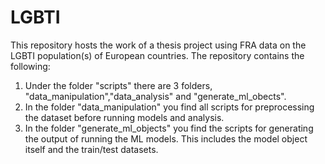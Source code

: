 # LGBTI
This repository hosts the work of a thesis project using FRA data on the LGBTI population(s) of European countries.
The repository contains the following:
1) Under the folder "scripts" there are 3 folders, "data_manipulation","data_analysis" and "generate_ml_obects". 
2) In the folder "data_manipulation" you find all scripts for preprocessing the dataset before running models and analysis.
3) In the folder "generate_ml_objects" you find the scripts for generating the output of running the ML models. This includes the model object itself and the train/test datasets.

